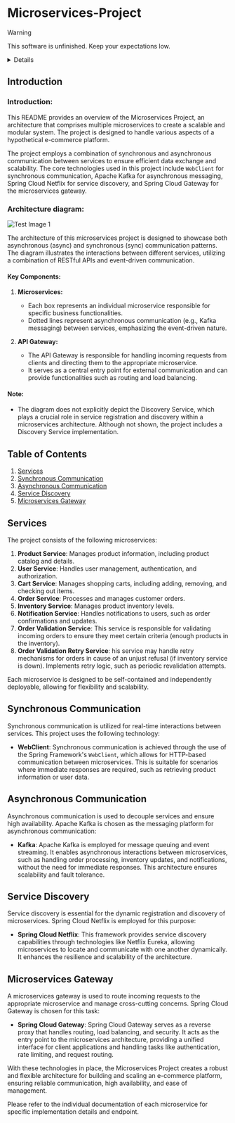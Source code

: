 # Microservices-Project 
 
> [!WARNING]
> This software is unfinished. Keep your expectations low.
> <details>
> <br>
> Please be aware that this project is currently in an unfinished state and may have incomplete features or issues. While we are actively working on it, there might be bugs, missing functionality, or unpolished areas. 
> <br><br>
> If you encounter any issues, have feedback, or want to provide tips or suggestions for improvement, we welcome your input. Feel free to reach out to us at `mellau.mark12@gmail.com` with your feedback and concerns. Your input will be greatly appreciated in helping us improve this project.
> </details>


## Introduction

### Introduction:
This README provides an overview of the Microservices Project, an architecture that comprises multiple microservices to create a scalable and modular system. The project is designed to handle various aspects of a hypothetical e-commerce platform.

The project employs a combination of synchronous and asynchronous communication between services to ensure efficient data exchange and scalability. The core technologies used in this project include `WebClient` for synchronous communication, Apache Kafka for asynchronous messaging, Spring Cloud Netflix for service discovery, and Spring Cloud Gateway for the microservices gateway.

### Architecture diagram:
![Test Image 1](utils/architechture.png)

The architecture of this microservices project is designed to showcase both asynchronous (async) and synchronous (sync) communication patterns. The diagram illustrates the interactions between different services, utilizing a combination of RESTful APIs and event-driven communication.

#### Key Components:

1. **Microservices:**
    - Each box represents an individual microservice responsible for specific business functionalities.
    - Dotted lines represent asynchronous communication (e.g., Kafka messaging) between services, emphasizing the event-driven nature.

2. **API Gateway:**
    - The API Gateway is responsible for handling incoming requests from clients and directing them to the appropriate microservice.
    - It serves as a central entry point for external communication and can provide functionalities such as routing and load balancing.

#### Note:
- The diagram does not explicitly depict the Discovery Service, which plays a crucial role in service registration and discovery within a microservices architecture. Although not shown, the project includes a Discovery Service implementation.


## Table of Contents
1. [Services](#services)
2. [Synchronous Communication](#synchronous-communication)
3. [Asynchronous Communication](#asynchronous-communication)
4. [Service Discovery](#service-discovery)
5. [Microservices Gateway](#microservices-gateway)

## Services

The project consists of the following microservices:

1. **Product Service**: Manages product information, including product catalog and details.
2. **User Service**: Handles user management, authentication, and authorization.
3. **Cart Service**: Manages shopping carts, including adding, removing, and checking out items.
4. **Order Service**: Processes and manages customer orders.
5. **Inventory Service**: Manages product inventory levels.
6. **Notification Service**: Handles notifications to users, such as order confirmations and updates.
7. **Order Validation Service**: This service is responsible for validating incoming orders to ensure they meet certain criteria (enough products in the inventory).
8. **Order Validation Retry Service**: his service may handle retry mechanisms for orders in cause of an unjust refusal (if inventory service is down).
   Implements retry logic, such as periodic revalidation attempts.

Each microservice is designed to be self-contained and independently deployable, allowing for flexibility and scalability.

## Synchronous Communication

Synchronous communication is utilized for real-time interactions between services. This project uses the following technology:

- **WebClient**: Synchronous communication is achieved through the use of the Spring Framework's `WebClient`, which allows for HTTP-based communication between microservices. This is suitable for scenarios where immediate responses are required, such as retrieving product information or user data.

## Asynchronous Communication

Asynchronous communication is used to decouple services and ensure high availability. Apache Kafka is chosen as the messaging platform for asynchronous communication:

- **Kafka**: Apache Kafka is employed for message queuing and event streaming. It enables asynchronous interactions between microservices, such as handling order processing, inventory updates, and notifications, without the need for immediate responses. This architecture ensures scalability and fault tolerance.

## Service Discovery

Service discovery is essential for the dynamic registration and discovery of microservices. Spring Cloud Netflix is employed for this purpose:

- **Spring Cloud Netflix**: This framework provides service discovery capabilities through technologies like Netflix Eureka, allowing microservices to locate and communicate with one another dynamically. It enhances the resilience and scalability of the architecture.

## Microservices Gateway

A microservices gateway is used to route incoming requests to the appropriate microservice and manage cross-cutting concerns. Spring Cloud Gateway is chosen for this task:

- **Spring Cloud Gateway**: Spring Cloud Gateway serves as a reverse proxy that handles routing, load balancing, and security. It acts as the entry point to the microservices architecture, providing a unified interface for client applications and handling tasks like authentication, rate limiting, and request routing.

With these technologies in place, the Microservices Project creates a robust and flexible architecture for building and scaling an e-commerce platform, ensuring reliable communication, high availability, and ease of management.

Please refer to the individual documentation of each microservice for specific implementation details and endpoint.
